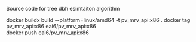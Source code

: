 Source code for tree dbh esimtaiton algorithm


docker buildx build --platform=linux/amd64 -t pv_mrv_api:x86 .
docker tag pv_mrv_api:x86 eai6/pv_mrv_api:x86  
docker push eai6/pv_mrv_api:x86 